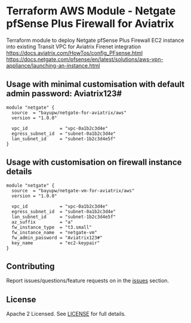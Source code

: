 # Terraform AWS Module - Netgate pfSense Plus Firewall for Aviatrix

Terraform module to deploy Netgate pfSense Plus Firewall EC2 instance into existing Transit VPC for Aviatrix Firenet integration
https://docs.aviatrix.com/HowTos/config_PFsense.html
https://docs.netgate.com/pfsense/en/latest/solutions/aws-vpn-appliance/launching-an-instance.html

## Usage with minimal customisation with default admin password: Aviatrix123#

```hcl
module "netgate" {
  source  = "bayupw/netgate-for-aviatrix/aws"
  version = "1.0.0"

  vpc_id            = "vpc-0a1b2c3d4e"
  egress_subnet_id  = "subnet-0a1b2c3d4e"
  lan_subnet_id     = "subnet-1b2c3d4e5f"
}
```

## Usage with customisation on firewall instance details

```hcl
module "netgate" {
  source  = "bayupw/netgate-vm-for-aviatrix/aws"
  version = "1.0.0"

  vpc_id            = "vpc-0a1b2c3d4e"
  egress_subnet_id  = "subnet-0a1b2c3d4e"
  lan_subnet_id     = "subnet-1b2c3d4e5f"
  az_suffix         = "a"
  fw_instance_type  = "t3.small"
  fw_instance_name  = "netgate-vm"
  fw_admin_password = "Aviatrix123#"
  key_name          = "ec2-keypair"
}
```

## Contributing

Report issues/questions/feature requests on in the [issues](https://github.com/bayupw/terraform-aws-netgate-vm-for-aviatrix/issues/new) section.

## License

Apache 2 Licensed. See [LICENSE](https://github.com/bayupw/terraform-aws-netgate-vm-for-aviatrix/tree/master/LICENSE) for full details.
